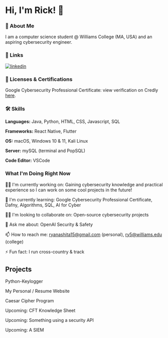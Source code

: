 # Hi, I'm Rick! 👋 


### 🚀 About Me
I am a computer science student @ Williams College (MA, USA) and an aspiring cybersecurity engineer. 

### 🔗 Links
[![linkedin](https://img.shields.io/badge/linkedin-0A66C2?style=for-the-badge&logo=linkedin&logoColor=white)](https://www.linkedin.com/in/ryunosuke-rick-yanashita/)

### 🎯 Licenses & Certifications
Google Cybersecurity Professional Certificate: view verification on Credly [here](https://www.credly.com/badges/931329fe-14a8-4bff-9282-b9dfacfe50e3/linked_in_profile).

### 🛠 Skills

**Languages:** Java, Python, HTML, CSS, Javascript, SQL

**Frameworks:** React Native, Flutter

**OS:** macOS, Windows 10 & 11, Kali Linux 

**Server:** mySQL (terminal and PopSQL)

**Code Editor:** VSCode


### What I'm Doing Right Now
👩‍💻 I'm currently working on: Gaining cybersecurity knowledge and practical experience so I can work on some cool projects in the future!

🧠 I'm currently learning: Google Cybersecurity Professional Certificate, Dafny, Algorithms, SQL, AI for Cyber

👯‍♀️ I'm looking to collaborate on: Open-source cybersecurity projects

💬 Ask me about: OpenAI Security & Safety

📫 How to reach me: ryanashita15@gmail.com (personal), ry5@williams.edu (college)

⚡️ Fun fact: I run cross-country & track


## Projects

Python-Keylogger

My Personal / Resume Website

Caesar Cipher Program

Upcoming: CFT Knowledge Sheet

Upcoming: Something using a security API

Upcoming: A SIEM 
